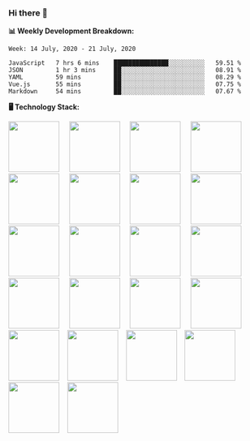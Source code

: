 <link rel="stylesheet" href="assets/css/style.css">

### Hi there 👋

**:bar_chart: Weekly Development Breakdown:**

<!--START_SECTION:waka-->

```text
Week: 14 July, 2020 - 21 July, 2020

JavaScript   7 hrs 6 mins    ███████████████░░░░░░░░░░   59.51 %
JSON         1 hr 3 mins     ██░░░░░░░░░░░░░░░░░░░░░░░   08.91 %
YAML         59 mins         ██░░░░░░░░░░░░░░░░░░░░░░░   08.29 %
Vue.js       55 mins         ██░░░░░░░░░░░░░░░░░░░░░░░   07.75 %
Markdown     54 mins         ██░░░░░░░░░░░░░░░░░░░░░░░   07.67 %
```

<!--END_SECTION:waka-->

**:desktop_computer: Technology Stack:**

<img src="https://cdn.rawgit.com/konpa/devicon/master/icons/javascript/javascript-original.svg
" height="100" /> &nbsp; &nbsp;
<img src="https://cdn.rawgit.com/konpa/devicon/master/icons/nodejs/nodejs-original-wordmark.svg
" height="100" /> &nbsp; &nbsp;
<img src="https://cdn.rawgit.com/konpa/devicon/master/icons/vuejs/vuejs-original-wordmark.svg
" height="100" /> &nbsp; &nbsp;
<img src="https://cdn.rawgit.com/konpa/devicon/master/icons/linux/linux-original.svg
" height="100" /> &nbsp; &nbsp;
<img src="https://cdn.rawgit.com/konpa/devicon/master/icons/postgresql/postgresql-original-wordmark.svg
" height="100" /> &nbsp; &nbsp;
<img src="https://cdn.rawgit.com/konpa/devicon/master/icons/mysql/mysql-original-wordmark.svg
" height="100" /> &nbsp; &nbsp;
<img src="https://cdn.rawgit.com/konpa/devicon/master/icons/sequelize/sequelize-original-wordmark.svg
" height="100" /> &nbsp; &nbsp;
<img src="https://cdn.rawgit.com/konpa/devicon/master/icons/mongodb/mongodb-original-wordmark.svg
" height="100" /> &nbsp; &nbsp;
<img src="https://cdn.rawgit.com/konpa/devicon/master/icons/git/git-original-wordmark.svg
" height="100" /> &nbsp; &nbsp;
<img src="https://cdn.rawgit.com/konpa/devicon/master/icons/yarn/yarn-original-wordmark.svg
" height="100" /> &nbsp; &nbsp;
<img src="https://cdn.rawgit.com/konpa/devicon/master/icons/npm/npm-original-wordmark.svg
" height="100" /> &nbsp; &nbsp;
<img src="https://cdn.rawgit.com/konpa/devicon/master/icons/heroku/heroku-original-wordmark.svg
" height="100" /> &nbsp; &nbsp;
<img src="https://cdn.rawgit.com/konpa/devicon/master/icons/amazonwebservices/amazonwebservices-original-wordmark.svg
" height="100" /> &nbsp; &nbsp;
<img src="https://cdn.rawgit.com/konpa/devicon/master/icons/gulp/gulp-plain.svg
" height="100" /> &nbsp; &nbsp;
<img src="https://cdn.rawgit.com/konpa/devicon/master/icons/webpack/webpack-original-wordmark.svg
" height="100" /> &nbsp; &nbsp;
<img src="https://cdn.rawgit.com/konpa/devicon/master/icons/handlebars/handlebars-original-wordmark.svg
" height="100" /> &nbsp; &nbsp;
<img src="https://cdn.rawgit.com/konpa/devicon/master/icons/html5/html5-original-wordmark.svg
" height="100" />&nbsp; &nbsp;
<img src="https://cdn.rawgit.com/konpa/devicon/master/icons/sass/sass-original.svg
" height="100" />&nbsp; &nbsp;
<img src="https://cdn.rawgit.com/konpa/devicon/master/icons/bootstrap/bootstrap-plain-wordmark.svg
" height="100" />&nbsp; &nbsp;
<img src="https://cdn.rawgit.com/konpa/devicon/master/icons/dot-net/dot-net-original-wordmark.svg
" height="100" />&nbsp; &nbsp;
<img src="https://cdn.rawgit.com/konpa/devicon/master/icons/electron/electron-original.svg
" height="100" />&nbsp; &nbsp;
<img src="https://cdn.rawgit.com/konpa/devicon/master/icons/gimp/gimp-original-wordmark.svg
" height="100" />&nbsp; &nbsp;

<!--
**emrahyumuk/emrahyumuk** is a ✨ _special_ ✨ repository because its `README.md` (this file) appears on your GitHub profile.

Here are some ideas to get you started:

- 🔭 I’m currently working on ...
- 🌱 I’m currently learning ...
- 👯 I’m looking to collaborate on ...
- 🤔 I’m looking for help with ...
- 💬 Ask me about ...
- 📫 How to reach me: ...
- 😄 Pronouns: ...
- ⚡ Fun fact: ...

**:zap: Recent Activity:**
-->
